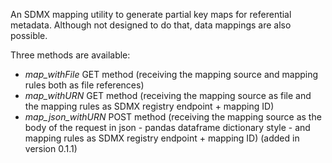 An SDMX mapping utility to generate partial key maps for referential metadata.
Although not designed to do that, data mappings are also possible.

Three methods are available:
- *map_withFile* GET method (receiving the mapping source and mapping rules both as file references)
- *map_withURN* GET method (receiving the mapping source  as file and the mapping rules as SDMX registry endpoint + mapping ID)
- *map_json_withURN* POST method (receiving the mapping source as the body of the request in json - pandas dataframe dictionary style - and mapping rules as SDMX registry endpoint + mapping ID) (added in version 0.1.1)
